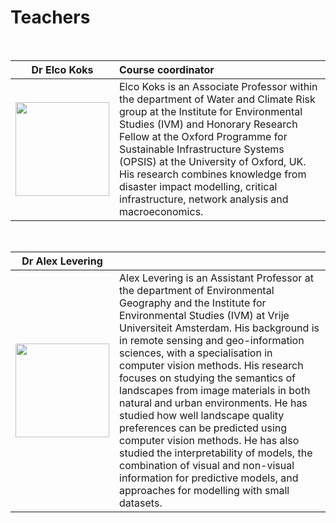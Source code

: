 # Teachers

<style>
table th:first-of-type {
    width: 30%;
}
table th:nth-of-type(2) {
    width: 70%;
}

</style>

&nbsp;
&nbsp;

|Dr Elco Koks|Course coordinator|
|:-:|:--|
| <img src="../_static/images/koks-profile.jpg" class="bg-primary" width="150px"> |Elco Koks is an Associate Professor within the department of Water and Climate Risk group at the Institute for Environmental Studies (IVM) and Honorary Research Fellow at the Oxford Programme for Sustainable Infrastructure Systems (OPSIS) at the University of Oxford, UK. His research combines knowledge from disaster impact modelling, critical infrastructure, network analysis and macroeconomics.|
  
&nbsp;
&nbsp;  

|Dr Alex Levering||
|:-:|:--|
|<img src="../_static/images/levering-profile.jpg"  class="bg-primary" width="150px">|Alex Levering is an Assistant Professor at the department of Environmental Geography and the Institute for Environmental Studies (IVM) at Vrije Universiteit Amsterdam. His background is in remote sensing and geo-information sciences, with a specialisation in computer vision methods. His research focuses on studying the semantics of landscapes from image materials in both natural and urban environments. He has studied how well landscape quality preferences can be predicted using computer vision methods. He has also studied the interpretability of models, the combination of visual and non-visual information for predictive models, and approaches for modelling with small datasets. |
